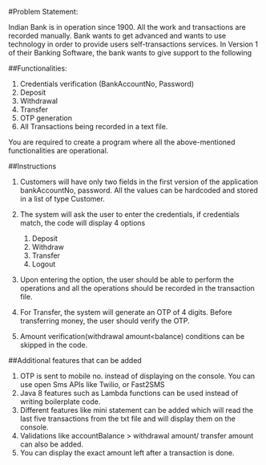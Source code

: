#Problem Statement:

Indian Bank is in operation since 1900. All the work and transactions are recorded manually. Bank
wants to get advanced and wants to use technology in order to provide users self-transactions
services.
In Version 1 of their Banking Software, the bank wants to give support to the following

##Functionalities:

1) Credentials verification (BankAccountNo, Password)
2) Deposit
3) Withdrawal
4) Transfer
5) OTP generation
6) All Transactions being recorded in a text file.

You are required to create a program where all the above-mentioned functionalities are
operational.

##Instructions

1) Customers will have only two fields in the first version of the application
   bankAccountNo, password. All the values can be hardcoded and stored in a list of type
   Customer.
2) The system will ask the user to enter the credentials, if credentials match, the code will
   display 4 options

    1) Deposit
    2) Withdraw
    3) Transfer
    4) Logout
3) Upon entering the option, the user should be able to perform the operations and all the
   operations should be recorded in the transaction file.
4) For Transfer, the system will generate an OTP of 4 digits. Before transferring money, the
   user should verify the OTP.
5) Amount verification(withdrawal amount<balance) conditions can be skipped in the code.

##Additional features that can be added

1) OTP is sent to mobile no. instead of displaying on the console. You can use open Sms APIs like
   Twilio, or Fast2SMS
2) Java 8 features such as Lambda functions can be used instead of writing boilerplate code.
3) Different features like mini statement can be added which will read the last five transactions
   from the txt file and will display them on the console.
4) Validations like accountBalance > withdrawal amount/ transfer amount can also be added.
5) You can display the exact amount left after a transaction is done.

